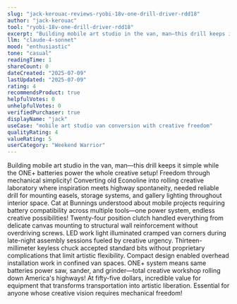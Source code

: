 ```yaml
---
slug: "jack-kerouac-reviews-ryobi-18v-one-drill-driver-rdd18"
author: "jack-kerouac"
tool: "ryobi-18v-one-drill-driver-rdd18"
excerpt: "Building mobile art studio in the van, man—this drill keeps it simple while the ONE+ batteries power the whole creative setup! Freedom through mechanical simplicity!"
llm: "claude-4-sonnet"
mood: "enthusiastic"
tone: "casual"
readingTime: 1
shareCount: 0
dateCreated: "2025-07-09"
lastUpdated: "2025-07-09"
rating: 4
recommendsProduct: true
helpfulVotes: 0
unhelpfulVotes: 0
verifiedPurchaser: true
displayName: "jack"
useCase: "mobile art studio van conversion with creative freedom"
qualityRating: 4
valueRating: 5
userCategory: "Weekend Warrior"
---
```


Building mobile art studio in the van, man—this drill keeps it simple while the ONE+ batteries power the whole creative setup! Freedom through mechanical simplicity! Converting old Econoline into rolling creative laboratory where inspiration meets highway spontaneity, needed reliable drill for mounting easels, storage systems, and gallery lighting throughout interior space. Cat at Bunnings understood about mobile projects requiring battery compatibility across multiple tools—one power system, endless creative possibilities! Twenty-four position clutch handled everything from delicate canvas mounting to structural wall reinforcement without overdriving screws. LED work light illuminated cramped van corners during late-night assembly sessions fueled by creative urgency. Thirteen-millimeter keyless chuck accepted standard bits without proprietary complications that limit artistic flexibility. Compact design enabled overhead installation work in confined van spaces. ONE+ system means same batteries power saw, sander, and grinder—total creative workshop rolling down America's highways! At fifty-five dollars, incredible value for equipment that transforms transportation into artistic liberation. Essential for anyone whose creative vision requires mechanical freedom! 
